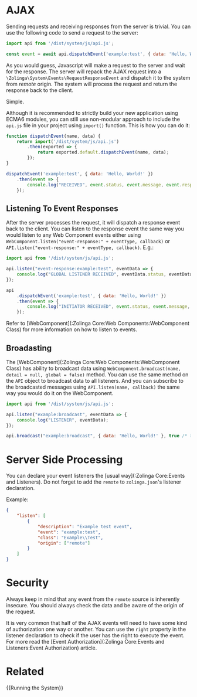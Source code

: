 # AJAX

Sending requests and receiving responses from the server is trivial. You can use the following code to send a request to the server:

```javascript
import api from '/dist/system/js/api.js';

const event = await api.dispatchEvent('example:test', { data: 'Hello, World!' });
```

As you would guess, Javascript will make a request to the server and wait for the response. The server will repack the AJAX request into a `\Zolinga\System\Events\RequestResponseEvent` and dispatch it to the system from *remote* origin. The system will process the request and return the response back to the client.

Simple.

Although it is recommended to strictly build your new application using ECMA6 modules, you can still use non-modular approach to include the `api.js` file in your project using `import()` function. This is how you can do it:

```javascript
function dispatchEvent(name, data) {
    return import('/dist/system/js/api.js')
        .then(exported => {
            return exported.default.dispatchEvent(name, data);
        });
}

dispatchEvent('example:test', { data: 'Hello, World!' })
    .then(event => {
        console.log("RECEIVED", event.status, event.message, event.response);
    });
```

## Listening To Event Responses

After the server processes the request, it will dispatch a response event back to the client. You can listen to the response event the same way you would listen to any Web Component events either using
`WebComponent.listen("event-response:" + eventType, callback)` or `API.listen("event-response:" + eventType, callback)`. E.g.:

```javascript
import api from '/dist/system/js/api.js';

api.listen("event-response:example:test", eventData => {
    console.log("GLOBAL LISTENER RECEIVED", eventData.status, eventData.message, eventData.response);
});

api
    .dispatchEvent('example:test', { data: 'Hello, World!' })
    .then(event => {
        console.log("INITIATOR RECEIVED", event.status, event.message, event.response);
    });
```

Refer to [WebComponent](:Zolinga Core:Web Components:WebComponent Class) for more information on how to listen to events.

## Broadasting

The [WebComponent](:Zolinga Core:Web Components:WebComponent Class) has ability to broadcast data using `WebComponent.broadcast(name, detail = null, global = false)` method. You can use the same method on the `API` object to broadcast data to all listeners. And you can subscribe to the broadcasted messages using `API.listen(name, callback)` the same way you would do it on the WebComponent. 

```javascript
import api from '/dist/system/js/api.js';

api.listen("example:broadcast", eventData => {
    console.log("LISTENER", eventData);
});

api.broadcast("example:broadcast", { data: 'Hello, World!' }, true /* to all windows */);
```

# Server Side Processing

You can declare your event listeners the [usual way](:Zolinga Core:Events and Listeners). Do not forget to add the `remote` to `zolinga.json`'s listener declaration.

Example: 

```json
{
    "listen": [
        {
            "description": "Example test event",
            "event": "example:test",
            "class": "Example\\Test",
            "origin": ["remote"]
        }
    ]
}
```

# Security

Always keep in mind that any event from the `remote` source is inherently insecure. You should always check the data and be aware of the origin of the request.

It is very common that half of the AJAX events will need to have some kind of authorization one way or another. You can use the `right` property in the listener declaration to check if the user has the right to execute the event. For more read the [Event Authorization](:Zolinga Core:Events and Listeners:Event Authorization) article.


# Related
{{Running the System}}